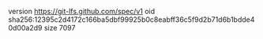 version https://git-lfs.github.com/spec/v1
oid sha256:12395c2d4172c166ba5dbf99925b0c8eabff36c5f9d2b71d6b1bdde40d00a2d9
size 7097
